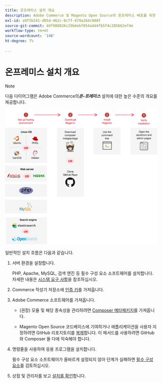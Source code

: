 ```yaml
---
title: 온프레미스 설치 개요
description: Adobe Commerce 및 Magento Open Source의 온프레미스 배포를 위한 설치 프로세스에 대해 알아봅니다.
exl-id: a9f5b241-d05d-462c-8c7f-479a264c988f
source-git-commit: ddf988826c29b4ebf054a4d4fb5f4c285662ef4e
workflow-type: tm+mt
source-wordcount: '148'
ht-degree: 7%

---
```


# 온프레미스 설치 개요

>[!NOTE]
>
>다음 다이어그램은 Adobe Commerce의 _&#x200B;**온-프레미스**&#x200B;_ 설치에 대한 높은 수준의 개요를 제공합니다.

![설치 작동 방식](../assets/installation/install-diagram-24.svg)

일반적인 설치 흐름은 다음과 같습니다.

1. 서버 환경을 설정합니다.

   PHP, Apache, MySQL, 검색 엔진 등 필수 구성 요소 소프트웨어를 설치합니다. 자세한 내용은 [시스템 요구 사항](system-requirements.md)을 참조하십시오.

1. Commerce 작성기 저장소에 [인증 키](prerequisites/authentication-keys.md)를 가져옵니다.

1. Adobe Commerce 소프트웨어를 가져옵니다.

   * (권장) 모듈 및 해당 종속성을 관리하려면 [Composer 메타패키지](composer.md)를 가져옵니다.

   * Magento Open Source 코드베이스에 기여하거나 애플리케이션을 사용자 지정하려면 GitHub 리포지토리를 [복제](https://developer.adobe.com/commerce/contributor/guides/install/clone-repository/)합니다. 이 메서드를 사용하려면 GitHub와 Composer 둘 다에 익숙해야 합니다.

1. 명령줄을 사용하여 응용 프로그램을 설치합니다.

   필수 구성 요소 소프트웨어가 올바르게 설정되지 않아 단계가 실패하면 [필수 구성 요소](prerequisites/overview.md)를 검토하십시오.

1. 상점 및 관리자를 보고 [설치를 확인](next-steps/verify.md)합니다.
